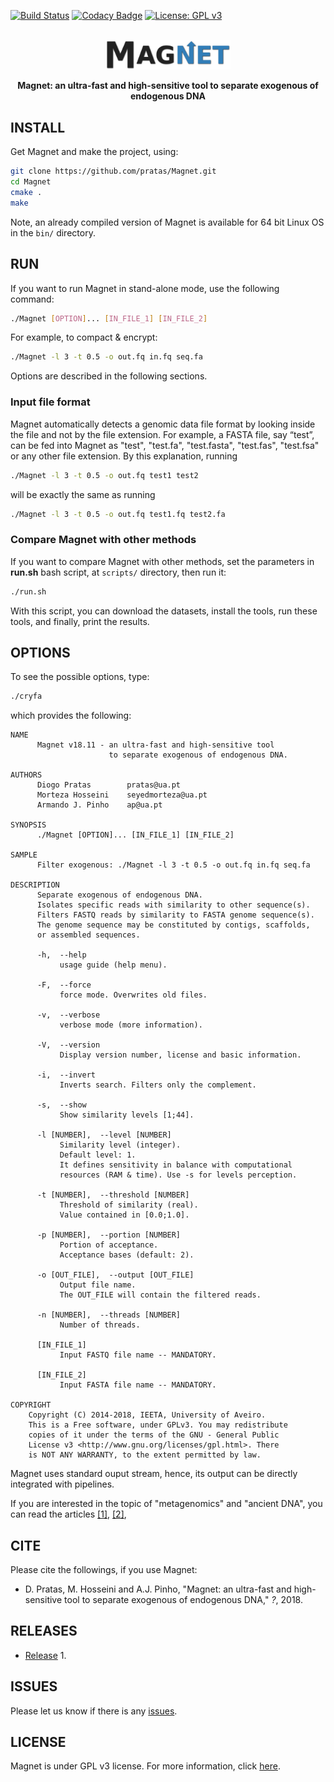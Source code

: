 [![Build Status](https://travis-ci.org/pratas/Magnet.svg?branch=master)](https://travis-ci.org/pratas/Magnet)
[![Codacy Badge](https://api.codacy.com/project/badge/Grade/7ea1d2e0376e46d1985d357b6c584dad)](https://www.codacy.com/app/pratas/Magnet?utm_source=github.com&amp;utm_medium=referral&amp;utm_content=pratas/Magnet&amp;utm_campaign=Badge_Grade)
[![License: GPL v3](https://img.shields.io/badge/License-GPL%20v3-blue.svg)](LICENSE)
<br>&nbsp;
<p align="center">
<img src="imgs/logo.png" alt="Magnet" width="200" border="0" /></p>
<b><p align="center">Magnet: an ultra-fast and high-sensitive tool to separate exogenous of endogenous DNA</p></b>

## INSTALL
Get Magnet and make the project, using:
```bash
git clone https://github.com/pratas/Magnet.git
cd Magnet
cmake .
make
```
Note, an already compiled version of Magnet is available for 64 bit Linux OS in
the `bin/` directory.


## RUN
If you want to run Magnet in stand-alone mode, use the following command:
```bash
./Magnet [OPTION]... [IN_FILE_1] [IN_FILE_2]
```
For example, to compact & encrypt:
```bash
./Magnet -l 3 -t 0.5 -o out.fq in.fq seq.fa
```
Options are described in the following sections.

### Input file format
Magnet automatically detects a genomic data file format by looking inside the
file and not by the file extension. For example, a FASTA file, say “test”, can
be fed into Magnet as "test", "test.fa", "test.fasta", "test.fas", "test.fsa" or
any other file extension. By this explanation, running
```bash
./Magnet -l 3 -t 0.5 -o out.fq test1 test2
```
will be exactly the same as running
```bash
./Magnet -l 3 -t 0.5 -o out.fq test1.fq test2.fa
```

### Compare Magnet with other methods
If you want to compare Magnet with other methods, set the parameters in 
**run.sh** bash script, at `scripts/` directory, then run it:
```bash
./run.sh
```
With this script, you can download the datasets, install the tools, run these tools, and finally, print the results.


## OPTIONS
To see the possible options, type:
```bash
./cryfa
```

which provides the following:
```
NAME                                                                     
      Magnet v18.11 - an ultra-fast and high-sensitive tool              
                      to separate exogenous of endogenous DNA.           
                                                                         
AUTHORS                                                                  
      Diogo Pratas        pratas@ua.pt                                   
      Morteza Hosseini    seyedmorteza@ua.pt                             
      Armando J. Pinho    ap@ua.pt                                       
                                                                         
SYNOPSIS                                                                 
      ./Magnet [OPTION]... [IN_FILE_1] [IN_FILE_2]                       
                                                                         
SAMPLE                                                                   
      Filter exogenous: ./Magnet -l 3 -t 0.5 -o out.fq in.fq seq.fa      
                                                                         
DESCRIPTION                                                              
      Separate exogenous of endogenous DNA.                              
      Isolates specific reads with similarity to other sequence(s).      
      Filters FASTQ reads by similarity to FASTA genome sequence(s).     
      The genome sequence may be constituted by contigs, scaffolds,      
      or assembled sequences.                                            
                                                                         
      -h,  --help                                                        
           usage guide (help menu).                                      
                                                                         
      -F,  --force                                                       
           force mode. Overwrites old files.                             
                                                                         
      -v,  --verbose                                                     
           verbose mode (more information).                              
                                                                         
      -V,  --version                                                     
           Display version number, license and basic information.        

      -i,  --invert
           Inverts search. Filters only the complement.

      -s,  --show                                                        
           Show similarity levels [1;44].                               
                                                                         
      -l [NUMBER],  --level [NUMBER]                                     
           Similarity level (integer).                                   
           Default level: 1.                                            
           It defines sensitivity in balance with computational          
           resources (RAM & time). Use -s for levels perception.         
                                                                         
      -t [NUMBER],  --threshold [NUMBER]                                 
           Threshold of similarity (real).                               
           Value contained in [0.0;1.0].                                 
                                                                         
      -p [NUMBER],  --portion [NUMBER]                                   
           Portion of acceptance.                                        
           Acceptance bases (default: 2).                               
                                                                         
      -o [OUT_FILE],  --output [OUT_FILE]                                
           Output file name.                                             
           The OUT_FILE will contain the filtered reads.                 
                                                                         
      -n [NUMBER],  --threads [NUMBER]                                   
           Number of threads.                                            
                                                                         
      [IN_FILE_1]                                                        
           Input FASTQ file name -- MANDATORY.                           
                                                                         
      [IN_FILE_2]                                                        
           Input FASTA file name -- MANDATORY.                           
                                                                         
COPYRIGHT                                                                
    Copyright (C) 2014-2018, IEETA, University of Aveiro.                
    This is a Free software, under GPLv3. You may redistribute           
    copies of it under the terms of the GNU - General Public             
    License v3 <http://www.gnu.org/licenses/gpl.html>. There             
    is NOT ANY WARRANTY, to the extent permitted by law.  
```
Magnet uses standard ouput stream, hence, its output can be directly integrated
with pipelines.

If you are interested in the topic of "metagenomics" and "ancient DNA", you can read the 
articles [[1]](https://en.wikipedia.org/wiki/Metagenomics),
[[2]](https://en.wikipedia.org/wiki/Ancient_DNA),


## CITE
Please cite the followings, if you use Magnet: 
* D. Pratas, M. Hosseini and A.J. Pinho, "Magnet: an ultra-fast and high-sensitive tool to separate exogenous of endogenous DNA,"
*?*, 2018.


## RELEASES
* [Release](https://github.com/pratas/magnet/releases) 1.


## ISSUES
Please let us know if there is any 
[issues](https://github.com/pratas/magnet/issues).


## LICENSE
Magnet is under GPL v3 license. For more information, click 
[here](http://www.gnu.org/licenses/gpl-3.0.html).
